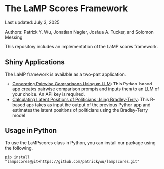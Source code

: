# The LaMP Scores Framework

Last updated: July 3, 2025

Authors: Patrick Y. Wu, Jonathan Nagler, Joshua A. Tucker, and Solomon Messing

This repository includes an implementation of the LaMP scores framework.

## Shiny Applications
The LaMP framework is available as a two-part application.

* [Generating Pairwise Comparisons Using an LLM](https://0197d1ff-abb0-a90f-ee26-39456c1b3378.share.connect.posit.cloud/): This Python-based app creates pairwise comparison prompts and inputs them to an LLM of your choice. An API key is required.
* [Calculating Latent Positions of Politicians Using Bradley-Terry](https://0197d200-764b-fbc8-9714-b2877ee9e77c.share.connect.posit.cloud/): This R-based app takes as input the output of the previous Python app and estimates the latent positions of politicians using the Bradley-Terry model

## Usage in Python
To use the LaMPscores class in Python, you can install our package using the following.

```
pip install "lampscores@git+https://github.com/patrickywu/lampscores.git"
```